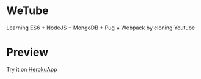 # WeTube

Learning ES6 + NodeJS + MongoDB + Pug + Webpack by cloning Youtube

# Preview
Try it on [HerokuApp](https://damp-retreat-27481.herokuapp.com)
